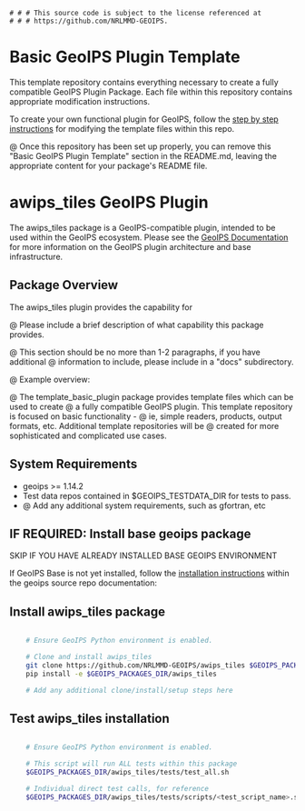     # # # This source code is subject to the license referenced at
    # # # https://github.com/NRLMMD-GEOIPS.

Basic GeoIPS Plugin Template
=============================

This template repository contains everything necessary to create a fully
compatible GeoIPS Plugin Package.  Each file within this repository contains
appropriate modification instructions.

To create your own functional plugin for GeoIPS, follow the
[step by step instructions](./docs/source/userguide/template_instructions.rst) for
modifying the template files within this repo.

@ Once this repository has been set up properly, you can remove this "Basic
GeoIPS Plugin Template" section in the README.md, leaving the appropriate
content for your package's README file.


awips_tiles GeoIPS Plugin
==========================

The awips_tiles package is a GeoIPS-compatible plugin, intended to be used within
the GeoIPS ecosystem.  Please see the
[GeoIPS Documentation](https://github.com/NRLMMD-GEOIPS/geoips#readme) for
more information on the GeoIPS plugin architecture and base infrastructure.

Package Overview
-----------------

The awips_tiles plugin provides the capability for

@ Please include a brief description of what capability this package provides.

@ This section should be no more than 1-2 paragraphs, if you have additional
@ information to include, please include in a "docs" subdirectory.

@ Example overview:

@ The template_basic_plugin package provides template files which can be used to create
@ a fully compatible GeoIPS plugin.  This template repository is focused on basic functionality -
@ ie, simple readers, products, output formats, etc.  Additional template repositories will be
@ created for more sophisticated and complicated use cases.

System Requirements
---------------------

* geoips >= 1.14.2
* Test data repos contained in $GEOIPS_TESTDATA_DIR for tests to pass.
* @ Add any additional system requirements, such as gfortran, etc

IF REQUIRED: Install base geoips package
------------------------------------------------------------
SKIP IF YOU HAVE ALREADY INSTALLED BASE GEOIPS ENVIRONMENT

If GeoIPS Base is not yet installed, follow the
[installation instructions](https://github.com/NRLMMD-GEOIPS/geoips#installation)
within the geoips source repo documentation:

Install awips_tiles package
----------------------------
```bash

    # Ensure GeoIPS Python environment is enabled.

    # Clone and install awips_tiles
    git clone https://github.com/NRLMMD-GEOIPS/awips_tiles $GEOIPS_PACKAGES_DIR/awips_tiles
    pip install -e $GEOIPS_PACKAGES_DIR/awips_tiles

    # Add any additional clone/install/setup steps here
```

Test awips_tiles installation
-----------------------------
```bash

    # Ensure GeoIPS Python environment is enabled.

    # This script will run ALL tests within this package
    $GEOIPS_PACKAGES_DIR/awips_tiles/tests/test_all.sh

    # Individual direct test calls, for reference
    $GEOIPS_PACKAGES_DIR/awips_tiles/tests/scripts/<test_script_name>.sh
```
